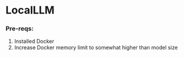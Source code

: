 # LocalLLM

### Pre-reqs:
1. Installed Docker
2. Increase Docker memory limit to somewhat higher than model size